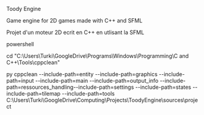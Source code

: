 Toody Engine

Game engine for 2D games made with C++ and SFML

Projet d'un moteur 2D ecrit en C++ en utlisant la SFML

powershell

cd "C:\Users\Turki\GoogleDrive\Programs\Windows\Programming\C and C++\Tools\cppclean"

py cppclean --include-path=entity --include-path=graphics --include-path=input --include-path=main --include-path=output_info --include-path=ressources_handling--include-path=settings --include-path=states --include-path=tilemap --include-path=tools C:\Users\Turki\GoogleDrive\Computing\Projects\ToodyEngine\sources\project